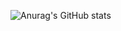 ![Anurag's GitHub stats](https://github-readme-stats.vercel.app/api?username=sergiomgm&show_icons=true&theme=merko)
